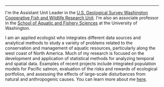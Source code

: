 ***

I'm the Assistant Unit Leader in the [U.S. Geological Survey Washington Cooperative Fish and Wildlife Research Unit](https://depts.washington.edu/wacfwru/). I'm also an associate professor in the [School of Aquatic and Fishery Sciences](https://fish.uw.edu) at the University of Washington.

I am an applied ecologist who integrates different data sources and analytical methods to study a variety of problems related to the conservation and management of aquatic resources, particularly along the west coast of North America. Much of my research is focused on the development and application of statistical methods for analyzing temporal and spatial data. Examples of recent projects include integrated population models for Pacific salmon, evaluation of the risks and rewards of ecological portfolios, and assessing the effects of large-scale disturbances from natural and anthropogenic causes. You can learn more about me [here](https://fish.uw.edu/faculty/mark-scheuerell/).

